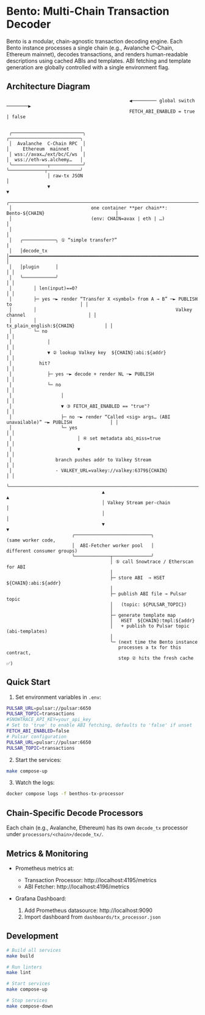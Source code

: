 # Bento: Multi-Chain Transaction Decoder

Bento is a modular, chain-agnostic transaction decoding engine. Each Bento instance processes a single chain (e.g., Avalanche C-Chain, Ethereum mainnet), decodes transactions, and renders human-readable descriptions using cached ABIs and templates. ABI fetching and template generation are globally controlled with a single environment flag.

## Architecture Diagram

```
                                             ◀───────── global switch ────────▶
                                             FETCH_ABI_ENABLED = true | false


 ╭──────────────────────────╮                                           ╭──────────────────────────╮
 │  Avalanche  C‑Chain RPC  │                                           │     Ethereum  mainnet    │
 │ wss://avax…/ext/bc/C/ws  │                                           │  wss://eth‑ws.alchemy…   │
 ╰─────────────┬────────────╯                                           ╰─────────────┬────────────╯
               │ raw‑tx JSON                                                         │
               ▼                                                                     ▼
 ╭──────────────────────────────────────────────────────────────────────────────────────────────────╮
 │                             one container **per chain**: Bento‑${CHAIN}                          │
 │                             (env: CHAIN=avax | eth | …)                                          │
 │                                                                                                  │
 │   ╭────────────╮ ① “simple transfer?”                                                           |
 │   │decode_tx   │━━━━━━━━━━━━━━━━━━━━━━━━━━━━━━━━━━━━━━━━━━━━━━━━━━━━━━━━━━━━━━━━━━━━━━━━━━━━━━━╮ │
 │   │plugin      │                                                                               │ │
 │   ╰────────────╯                                                                               │ │
 │        │ len(input)==0?                                                                        │ │
 │        ├─ yes ─► render “Transfer X <symbol> from A → B” ─► PUBLISH to                         │ │
 │        │                                                   Valkey channel                       │ │
 │        │                                                   tx_plain_english:${CHAIN}           │ │
 │        └─ no                                                                                   │ │
 │             │                                                                                  │ │
 │             ▼ ② lookup Valkey key  ${CHAIN}:abi:${addr}                                         │ │
 │          hit?                                                                                  │ │
 │             ├─ yes ─► decode + render NL ─► PUBLISH                                             │ │
 │             └─ no                                                                               │ │
 │                  │                                                                              │ │
 │                  ▼ ③ FETCH_ABI_ENABLED == "true"?                                              │ │
 │                  ├─ no ─► render “Called <sig> args… (ABI unavailable)” ─► PUBLISH              │ │
 │                  └─ yes                                                                         │ │
 │                        │ ④ set metadata abi_miss=true                                          │ │
 │                        ▼                                                                        │ │
 │                branch pushes addr to Valkey Stream                                               │ │
 │                - VALKEY_URL=valkey://valkey:6379${CHAIN}                                                            │ │
 ╰──────────────────────────────────────────────────────────────────────────────────────────────────╯
                                   ▲                                           ▲                      
                                   │ Valkey Stream per‑chain                    │
                                   │                                           │
                                   ▼                                           ▼
                        ╭────────────────────────────╮             (same worker code,
                        │  ABI‑Fetcher worker pool   │             different consumer groups)
                        ╰─────────────┬──────────────╯
                                      │ ⑤ call Snowtrace / Etherscan for ABI
                                      │
                                      ├─ store ABI  → HSET  ${CHAIN}:abi:${addr}
                                      │
                                      ├─ publish ABI file → Pulsar topic
                                      │   (topic: ${PULSAR_TOPIC})
                                      │
                                      ├─ generate template map
                                      │   HSET  ${CHAIN}:tmpl:${addr}
                                      │   + publish to Pulsar topic (abi-templates)
                                      │
                                      ╰─ (next time the Bento instance
                                         processes a tx for this contract,
                                         step ② hits the fresh cache ✅)
```

## Quick Start

1. Set environment variables in `.env`:

```bash
PULSAR_URL=pulsar://pulsar:6650
PULSAR_TOPIC=transactions
#SNOWTRACE_API_KEY=your_api_key
# Set to 'true' to enable ABI fetching, defaults to 'false' if unset
FETCH_ABI_ENABLED=false
# Pulsar configuration
PULSAR_URL=pulsar://pulsar:6650
PULSAR_TOPIC=transactions
```

2. Start the services:

```bash
make compose-up
```

3. Watch the logs:

```bash
docker compose logs -f benthos-tx-processor
```

## Chain-Specific Decode Processors

Each chain (e.g., Avalanche, Ethereum) has its own `decode_tx` processor under `processors/<chain>/decode_tx/`.

## Metrics & Monitoring

- Prometheus metrics at:
  - Transaction Processor: http://localhost:4195/metrics
  - ABI Fetcher: http://localhost:4196/metrics

- Grafana Dashboard:
  1. Add Prometheus datasource: http://localhost:9090
  2. Import dashboard from `dashboards/tx_processor.json`

## Development

```bash
# Build all services
make build

# Run linters
make lint

# Start services
make compose-up

# Stop services
make compose-down
```
